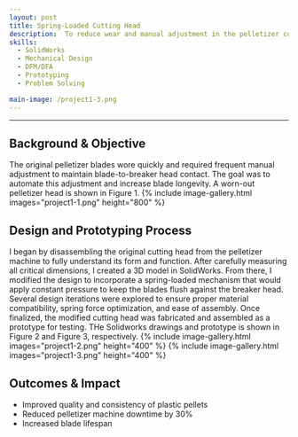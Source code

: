 ```yaml
---
layout: post
title: Spring-Loaded Cutting Head
description:  To reduce wear and manual adjustment in the pelletizer cutting process, I redesigned the existing cutting head with a spring-loaded mechanism. This ensures constant blade pressure against the breaker head, improving blade lifespan and reducing downtime.
skills: 
  - SolidWorks
  - Mechanical Design
  - DFM/DFA
  - Prototyping
  - Problem Solving

main-image: /project1-3.png
---
```


---
## Background & Objective
The original pelletizer blades wore quickly and required frequent manual adjustment to maintain blade-to-breaker head contact. The goal was to automate this adjustment and increase blade longevity. A worn-out pelletizer head is shown in Figure 1.
{% include image-gallery.html images="project1-1.png" height="800" %}
## Design and Prototyping Process
I began by disassembling the original cutting head from the pelletizer machine to fully understand its form and function. After carefully measuring all critical dimensions, I created a 3D model in SolidWorks. From there, I modified the design to incorporate a spring-loaded mechanism that would apply constant pressure to keep the blades flush against the breaker head.
Several design iterations were explored to ensure proper material compatibility, spring force optimization, and ease of assembly. Once finalized, the modified cutting head was fabricated and assembled as a prototype for testing. THe Solidworks drawings and prototype is shown in Figure 2 and Figure 3, respectively.
{% include image-gallery.html images="project1-2.png" height="400" %} 
{% include image-gallery.html images="project1-3.png" height="400" %} 
## Outcomes & Impact 
- Improved quality and consistency of plastic pellets
- Reduced pelletizer machine downtime by 30%
- Increased blade lifespan
